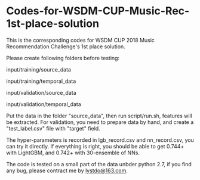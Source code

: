 # Codes-for-WSDM-CUP-Music-Rec-1st-place-solution

This is the corresponding codes for WSDM CUP 2018 Music Recommendation Challenge's 1st place solution.


Please create following folders before testing:

input/training/source_data

input/training/temporal_data

input/validation/source_data

input/validation/temporal_data


Put the data in the folder "source_data", then run script/run.sh, features will be extracted. For validation, you need to prepare data by hand, and create a "test_label.csv" file with "target" field.


The hyper-parameters is recorded in lgb_record.csv and nn_record.csv, you can try it directly. If everything is right, you should be able to get 0.744+ with LightGBM, and 0.742+ with 30-ensemble of NNs.


The code is tested on a small part of the data unbder python 2.7, if you find any bug, please contract me by lystdo@163.com.


